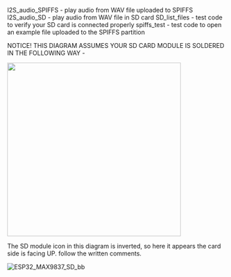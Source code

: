 I2S_audio_SPIFFS - play audio from WAV file uploaded to SPIFFS
I2S_audio_SD -  play audio from WAV file in SD card
SD_list_files - test code to verify your SD card is connected properly
spiffs_test - test code to open an example file uploaded to the SPIFFS partition 

NOTICE! THIS DIAGRAM ASSUMES YOUR SD CARD MODULE IS SOLDERED IN THE FOLLOWING WAY - 

<img src="https://user-images.githubusercontent.com/3014352/220039859-e602d99e-b2a2-4222-b7fd-1033ac7130e9.jpg" width="400">

The SD module icon in this diagram is inverted, so here it appears the card side is facing UP. follow the written comments.

![ESP32_MAX9837_SD_bb](https://user-images.githubusercontent.com/3014352/220040411-09d8a641-18fa-43ba-a243-acd4911f27e5.jpg)



